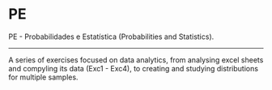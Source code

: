 # PE
PE - Probabilidades e Estatística (Probabilities and Statistics).

---

A series of exercises focused on data analytics, from analysing excel sheets and compyling its data (Exc1 - Exc4), to creating and studying distributions for multiple samples.